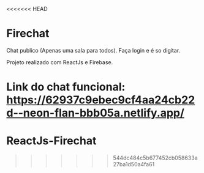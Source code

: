 <<<<<<< HEAD
# Firechat

Chat publico (Apenas uma sala para todos). Faça login e é so digitar.

Projeto realizado com ReactJs e Firebase.

Link do chat funcional: https://62937c9ebec9cf4aa24cb22d--neon-flan-bbb05a.netlify.app/
=======
# ReactJs-Firechat

>>>>>>> 544dc484c5b677452cb058633a27ba1d50a4fa61

